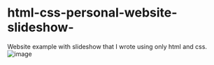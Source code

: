 # html-css-personal-website-slideshow-
Website example with slideshow that I wrote using only html and css.
![image](https://user-images.githubusercontent.com/36203092/183295234-1283fdb3-bc53-459b-a22e-1c16f4fb5610.png)
